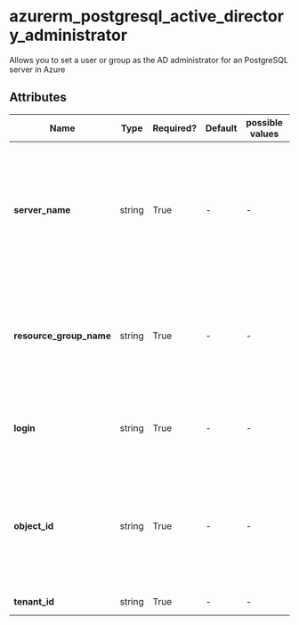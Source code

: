 # azurerm_postgresql_active_directory_administrator

Allows you to set a user or group as the AD administrator for an PostgreSQL server in Azure

## Attributes

| Name | Type | Required? | Default  | possible values | Description |
| ---- | ---- | --------- | -------- | ----------- | ----------- |
| **server_name** | string | True | -  |  -  | The name of the PostgreSQL Server on which to set the administrator. Changing this forces a new resource to be created. | 
| **resource_group_name** | string | True | -  |  -  | The name of the resource group for the PostgreSQL server. Changing this forces a new resource to be created. | 
| **login** | string | True | -  |  -  | The login name of the principal to set as the server administrator | 
| **object_id** | string | True | -  |  -  | The ID of the principal to set as the server administrator. For a managed identity this should be the Client ID of the identity. | 
| **tenant_id** | string | True | -  |  -  | The Azure Tenant ID | 

